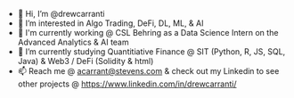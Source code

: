 - 👋 Hi, I’m @drewcarranti
- 👀 I’m interested in Algo Trading, DeFi, DL, ML, & AI
- 💼 I'm currently working @ CSL Behring as a Data Science Intern on the Advanced Analytics & AI team
- 🌱 I’m currently studying Quantitiative Finance @ SIT (Python, R, JS, SQL, Java) & Web3 / DeFi (Solidity & html)
- 📫 Reach me @ acarrant@stevens.com & check out my Linkedin to see other projects @ https://www.linkedin.com/in/drewcarranti/

<!---
drewcarranti/drewcarranti is a ✨ special ✨ repository because its `README.md` (this file) appears on your GitHub profile.
You can click the Preview link to take a look at your changes.
--->
